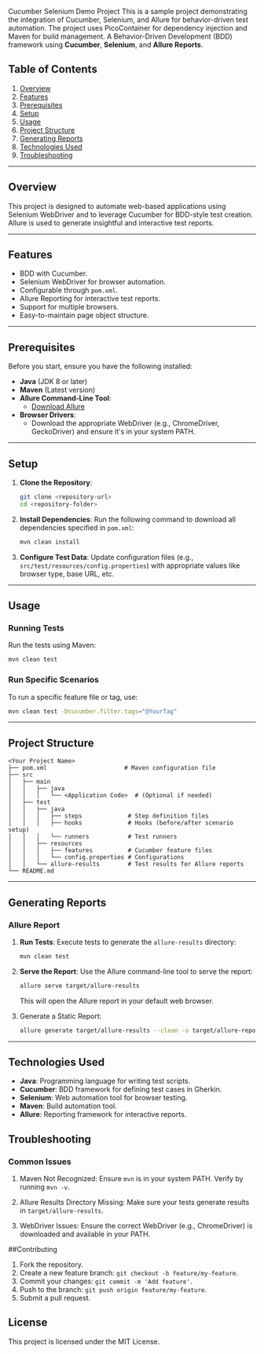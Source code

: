 Cucumber Selenium Demo Project
This is a sample project demonstrating the integration of Cucumber, Selenium, and Allure for behavior-driven test automation. The project uses PicoContainer for dependency injection and Maven for build management.
A Behavior-Driven Development (BDD) framework using **Cucumber**, **Selenium**, and **Allure Reports**.

## **Table of Contents**
1. [Overview](#overview)
2. [Features](#features)
3. [Prerequisites](#prerequisites)
4. [Setup](#setup)
5. [Usage](#usage)
6. [Project Structure](#project-structure)
7. [Generating Reports](#generating-reports)
8. [Technologies Used](#technologies-used)
9. [Troubleshooting](#troubleshooting)

---

## **Overview**
This project is designed to automate web-based applications using Selenium WebDriver and to leverage Cucumber for BDD-style test creation. Allure is used to generate insightful and interactive test reports.

---

## **Features**
- BDD with Cucumber.
- Selenium WebDriver for browser automation.
- Configurable through `pom.xml`.
- Allure Reporting for interactive test reports.
- Support for multiple browsers.
- Easy-to-maintain page object structure.

---

## **Prerequisites**
Before you start, ensure you have the following installed:

- **Java** (JDK 8 or later)
- **Maven** (Latest version)
- **Allure Command-Line Tool**:
  - [Download Allure](https://docs.qameta.io/allure/#_get_started)
- **Browser Drivers**:
  - Download the appropriate WebDriver (e.g., ChromeDriver, GeckoDriver) and ensure it's in your system PATH.

---

## **Setup**

1. **Clone the Repository**:
   ```bash
   git clone <repository-url>
   cd <repository-folder>
   ```

2. **Install Dependencies**:
   Run the following command to download all dependencies specified in `pom.xml`:
   ```bash
   mvn clean install
   ```

3. **Configure Test Data**:
   Update configuration files (e.g., `src/test/resources/config.properties`) with appropriate values like browser type, base URL, etc.

---

## **Usage**

### **Running Tests**
Run the tests using Maven:
```bash
mvn clean test
```

### **Run Specific Scenarios**
To run a specific feature file or tag, use:
```bash
mvn clean test -Dcucumber.filter.tags="@YourTag"
```

---

## **Project Structure**
```plaintext
<Your Project Name>
├── pom.xml                      # Maven configuration file
├── src
│   ├── main
│   │   ├── java
│   │   │   └── <Application Code>  # (Optional if needed)
│   ├── test
│   │   ├── java
│   │   │   ├── steps             # Step definition files
│   │   │   ├── hooks             # Hooks (before/after scenario setup)
│   │   │   └── runners           # Test runners
│   │   ├── resources
│   │   │   ├── features          # Cucumber feature files
│   │   │   └── config.properties # Configurations
│   │   └── allure-results        # Test results for Allure reports
└── README.md
```

---

## **Generating Reports**

### **Allure Report**

1. **Run Tests**:
   Execute tests to generate the `allure-results` directory:
   ```bash
   mvn clean test
   ```

2. **Serve the Report**:
   Use the Allure command-line tool to serve the report:
   ```bash
   allure serve target/allure-results
   ```

   This will open the Allure report in your default web browser.

3. Generate a Static Report:
   ```bash
   allure generate target/allure-results --clean -o target/allure-report
   ```

---

## Technologies Used

- **Java**: Programming language for writing test scripts.
- **Cucumber**: BDD framework for defining test cases in Gherkin.
- **Selenium**: Web automation tool for browser testing.
- **Maven**: Build automation tool.
- **Allure**: Reporting framework for interactive reports.


## Troubleshooting

### Common Issues
1. Maven Not Recognized:
   Ensure `mvn` is in your system PATH. Verify by running `mvn -v`.

2. Allure Results Directory Missing:
   Make sure your tests generate results in `target/allure-results`.

3. WebDriver Issues:
   Ensure the correct WebDriver (e.g., ChromeDriver) is downloaded and available in your PATH.


##Contributing

1. Fork the repository.
2. Create a new feature branch: `git checkout -b feature/my-feature`.
3. Commit your changes: `git commit -m 'Add feature'`.
4. Push to the branch: `git push origin feature/my-feature`.
5. Submit a pull request.
## License

This project is licensed under the MIT License.


